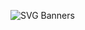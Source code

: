 ![SVG Banners](https://svg-banners.vercel.app/api?type=typeWriter&text1=What's%20up%20I'm%20Tim&width=800&height=150)
